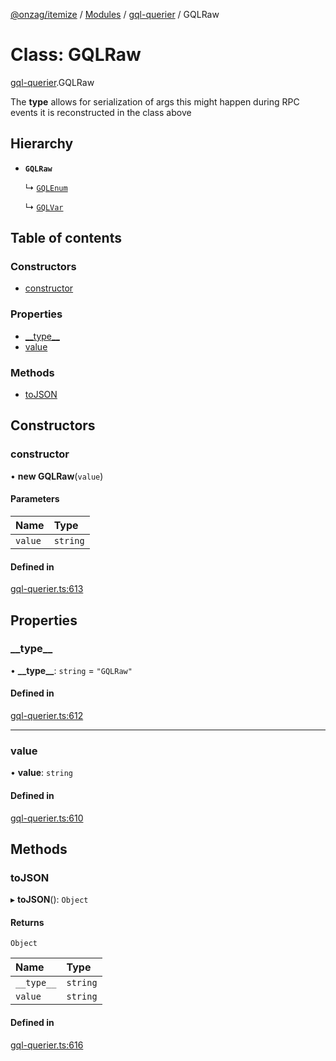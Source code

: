 [@onzag/itemize](../README.md) / [Modules](../modules.md) / [gql-querier](../modules/gql_querier.md) / GQLRaw

# Class: GQLRaw

[gql-querier](../modules/gql_querier.md).GQLRaw

The __type__ allows for serialization of args
this might happen during RPC events it is reconstructed
in the class above

## Hierarchy

- **`GQLRaw`**

  ↳ [`GQLEnum`](gql_querier.GQLEnum.md)

  ↳ [`GQLVar`](gql_querier.GQLVar.md)

## Table of contents

### Constructors

- [constructor](gql_querier.GQLRaw.md#constructor)

### Properties

- [\_\_type\_\_](gql_querier.GQLRaw.md#__type__)
- [value](gql_querier.GQLRaw.md#value)

### Methods

- [toJSON](gql_querier.GQLRaw.md#tojson)

## Constructors

### constructor

• **new GQLRaw**(`value`)

#### Parameters

| Name | Type |
| :------ | :------ |
| `value` | `string` |

#### Defined in

[gql-querier.ts:613](https://github.com/onzag/itemize/blob/a24376ed/gql-querier.ts#L613)

## Properties

### \_\_type\_\_

• **\_\_type\_\_**: `string` = `"GQLRaw"`

#### Defined in

[gql-querier.ts:612](https://github.com/onzag/itemize/blob/a24376ed/gql-querier.ts#L612)

___

### value

• **value**: `string`

#### Defined in

[gql-querier.ts:610](https://github.com/onzag/itemize/blob/a24376ed/gql-querier.ts#L610)

## Methods

### toJSON

▸ **toJSON**(): `Object`

#### Returns

`Object`

| Name | Type |
| :------ | :------ |
| `__type__` | `string` |
| `value` | `string` |

#### Defined in

[gql-querier.ts:616](https://github.com/onzag/itemize/blob/a24376ed/gql-querier.ts#L616)
